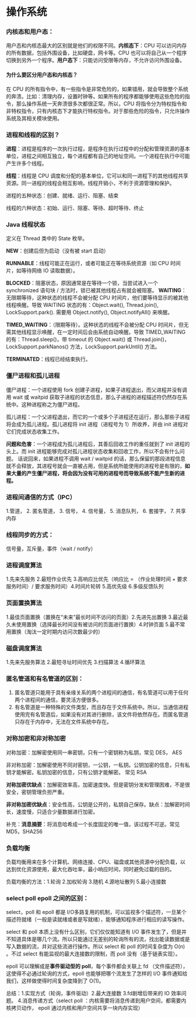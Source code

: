 # 操作系统

### 内核态和用户态：

用户态和内核态最大的区别就是他们的权限不同。**内核态下**：CPU 可以访问内存的所有数据，包括外围设备，比如硬盘，网卡等。CPU 也可以将自己从一个程序切换到另外一个程序。**用户态下**：只能访问受限等内存，不允许访问外围设备。

#### 为什么要区分用户态和内核态？

在 CPU 的所有指令中，有一些指令是非常危险的，如果错用，就会导致整个系统的奔溃。比如：清理内存，设置时钟等。如果所有的程序都能够使用这些危险的指令，那么操作系统一天奔溃很多次都很正常。所以，CPU 将指令分为特权指令和非特权指令，只有内核态下才能执行特权指令。对于那些危险的指令，只允许操作系统及其相关模块使用。



### 进程和线程的区别？

**进程**：进程是程序的一次执行过程，是程序在执行过程中的分配和管理资源的基本单位，进程之间相互独立，每个进程都有自己的地址空间。一个进程在执行中可能产生许多个线程。

**线程**：线程是 CPU 调度和分配的基本单位，它可以和同一进程下的其他线程共享资源。同一进程的线程会相互影响，线程开销小，不利于资源管理和保护。

进程的五种状态：创建、就绪、运行、阻塞、结束

线程的六种状态：初始、运行、阻塞、等待、超时等待、终止



### Java 线程状态

定义在 Thread 类中的 State 枚举。

**NEW**：创建后但为启动（没有被 start 启动）

**RUNNABLE**：线程可能正在运行，或者可能正在等待系统资源（如 CPU 时间片，如等待网络 IO 读取数据）。

**BLOCKED**：阻塞状态，原因通常是在等待一个锁，当尝试进入一个 synchronized 语句块 / 方法时，锁已被其他线程占有就会被阻塞。
**WAITING**：无限期等待，这种状态的线程不会被分配 CPU 时间片，他们要等待显示的被其他线程唤醒。导致 WAITING 状态的有：Object.wait(), Thread.join(), LockSupport.park(). 需要用 Object.notify(), Object.notifyAll() 来唤醒。

**TIMED_WAITING**：（限期等待）。这种状态的线程不会被分配 CPU 时间片，但无需其他线程显示唤醒，在一定时间后会由系统自动唤醒。导致 TIMED_WAITING 的有：Thread.sleep()，带 timeout 的 Object.wait() 或 Thread.join()， LockSupport.parkNanos() 方法，LockSupport.parkUntil() 方法。

**TERMINATED**：线程已经结束执行。



### 僵尸进程和孤儿进程

僵尸进程：一个进程使用 fork 创建子进程，如果子进程退出，而父进程并没有调用 wait 或 waitpid 获取子进程的状态信息，那么子进程的进程描述符仍然存在系统中。这种进程称之为僵尸进程。

孤儿进程：一个父进程退出，而它的一个或多个子进程还在运行，那么那些子进程将会成为孤儿进程。孤儿进程将 init 进程（进程号为 1）所收养，并由 init 进程对它们完成状态收集工作。

**问题和危害**：一个进程成为孤儿进程后，其善后回收工作的重任就到了 init 进程的头上。而 init 进程能够完成对孤儿进程状态收集和回收工作，所以不会有什么问题。 话说回来，如果进程不调用 wait / waitpid 的话，那么保留的那段进程信息就不会释放，其进程号就会一直被占用，但是系统所能使用的进程号是有限的，**如果大量的产生僵尸进程，将会因为没有可用的进程号而导致系统不能产生新的进程。**



### 进程间通信的方式（IPC）

1.管道， 2. 匿名管道， 3. 信号， 4. 信号量， 5. 消息队列， 6. 套接字， 7. 共享内存



### 线程同步的方式：

信号量，互斥量，事件（wait / notify）



### 进程调度算法

1.先来先服务 2.最短作业优先 3.高响应比优先（响应比 = （作业处理时间 + 要求服务时间）/ 要求服务时间）4.时间片轮转 5.高优先级 6.多级反馈队列

### 页面置换算法

1.最佳页面置换（置换在“未来”最长时间不访问的页面）2.先进先出置换 3.最近最久未使用置换（选择最长时间没有被访问的页面进行置换）4.时钟页面 5.最不常用置换（淘汰一定时期内访问次数最少的）

### 磁盘调度算法

1.先来先服务算法 2.最短寻址时间优先 3.扫描算法 4.循环算法



### 匿名管道和有名管道的区别：

1. 匿名管道只能用于具有亲缘关系的两个进程间的通信，有名管道可以用于任何两个进程间的通信，要灵活方便很多。
2. 有名管道是一种特殊的文件类型，而且存在于文件系统中。所以，当通信进程使用完有名管道后，如果没有对其进行删除，该文件将依然存在。而匿名管道只存在于内存中，无法在文件系统中存在。



### 对称加密和非对称加密

对称加密：加解密使用同一串密钥，只有一个密钥称为私钥，常见 DES， AES

非对称加密：加解密使用不同对密钥，一公钥，一私钥。公钥加密的信息，只有私钥才能解密。私钥加密的信息，只有公钥才能解密。 常见 RSA

**对称加密优缺点**：加解密效率高，加密速度快。但是密钥分发和管理困难，不是很安全，密钥管理负担严重。

**非对称加密优缺点**：安全性高，公钥是公开的，私钥自己保存。缺点：加解密时间长，速度慢，只适合少量数据进行加密。

补充：**消息摘要**：将消息哈希成一个长度固定的唯一值，该过程不可逆。常见 MD5，SHA256



### 负载均衡

负载均衡用来在多个计算机、网络连接、CPU、磁盘或其他资源中分配负载，以达到优化资源使用，最大化吞吐率，最小响应时间，同时避免过载的目的。

负载均衡的方法：1.轮询 2.加权轮询 3.随机 4.源地址散列 5.最小连接数



### select poll epoll 之间的区别：

select，poll 和 epoll 都是 I/O多路复用的机制，可以监视多个描述符，一旦某个描述符就绪（一般是读就绪或者是写就绪），能够通知程序进行相应的读写操作。

select 和 poll 本质上没有什么区别，它们仅仅能知道有 I/O 事件发生了，但是并不知道具体是哪几个流。所以只能通过无差别的轮询所有的流，找出能读数据或是写入数据的流，并对这些流进行操作。所以 select 和 poll 的时间复杂度为 O(n) 。不过 select 有能监视的最大连接数的限制，而 poll 没有（基于链表实现）。

epoll 可以理解成是**事件驱动型的 poll**，每个事件都会关联上 fd （文件描述符），这使得不必通过轮询的方式，epoll 也能够把哪个流发生了怎样的 I/O 事件通知给我们，这样做使得时间复杂度降到了 O(1)。

总结：1.实现方式（轮询，事件驱动）2.最大连接数 3.fd剧增后带来的 IO 效率问题。 4.消息传递方式（select poll ：内核需要将消息传递到用户空间，都需要内核拷贝动作， epoll 通过内核和用户空间共享一块内存实现）
